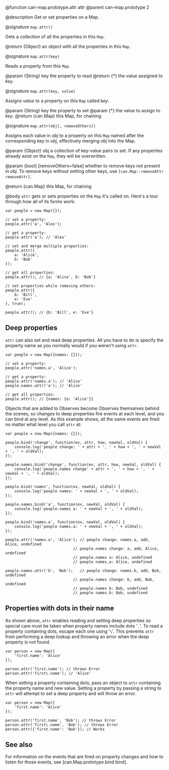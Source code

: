 @function can-map.prototype.attr attr
@parent can-map.prototype 2

@description Get or set properties on a Map.

@signature `map.attr()`

Gets a collection of all the properties in this `Map`.

@return {Object} an object with all the properties in this `Map`.

@signature `map.attr(key)`

Reads a property from this `Map`.

@param {String} key the property to read
@return {*} the value assigned to _key_.

@signature `map.attr(key, value)`

Assigns _value_ to a property on this `Map` called _key_.

@param {String} key the property to set
@param {*} the value to assign to _key_.
@return {can.Map} this Map, for chaining

@signature `map.attr(obj[, removeOthers])`

Assigns each value in _obj_ to a property on this `Map` named after the
corresponding key in _obj_, effectively merging _obj_ into the Map.

@param {Object} obj a collection of key-value pairs to set.
If any properties already exist on the `Map`, they will be overwritten.

@param {bool} [removeOthers=false] whether to remove keys not present in _obj_.
To remove keys without setting other keys, use `[can.Map::removeAttr removeAttr]`.

@return {can.Map} this Map, for chaining

@body
`attr` gets or sets properties on the `Map` it's called on. Here's a tour through
how all of its forms work:


    var people = new Map({});

    // set a property:
    people.attr('a', 'Alex');

    // get a property:
    people.attr('a'); // 'Alex'

    // set and merge multiple properties:
    people.attr({
        a: 'Alice',
        b: 'Bob'
    });

    // get all properties:
    people.attr(); // {a: 'Alice', b: 'Bob'}

    // set properties while removing others:
    people.attr({
        b: 'Bill',
        e: 'Eve'
    }, true);

    people.attr(); // {b: 'Bill', e: 'Eve'}


## Deep properties

`attr` can also set and read deep properties. All you have to do is specify
the property name as you normally would if you weren't using `attr`.


    var people = new Map({names: {}});

    // set a property:
    people.attr('names.a', 'Alice');

    // get a property:
    people.attr('names.a'); // 'Alice'
    people.names.attr('a'); // 'Alice'

    // get all properties:
    people.attr(); // {names: {a: 'Alice'}}


Objects that are added to Observes become Observes themselves behind the scenes,
so changes to deep properties fire events at each level, and you can bind at any
level. As this example shows, all the same events are fired no matter what level
you call `attr` at:


    var people = new Map({names: {}});

    people.bind('change', function(ev, attr, how, newVal, oldVal) {
        console.log('people change: ' + attr + ', ' + how + ', ' + newVal + ', ' + oldVal);
    });

    people.names.bind('change', function(ev, attr, how, newVal, oldVal) {
        console.log('people.names change' + attr + ', ' + how + ', ' + newVal + ', ' + oldVal);
    });

    people.bind('names', function(ev, newVal, oldVal) {
        console.log('people names: ' + newVal + ', ' + oldVal);
    });

    people.names.bind('a', function(ev, newVal, oldVal) {
        console.log('people.names a: ' + newVal + ', ' + oldVal);
    });

    people.bind('names.a', function(ev, newVal, oldVal) {
        console.log('people names.a: ' + newVal + ', ' + oldVal);
    });

    people.attr('names.a', 'Alice'); // people change: names.a, add, Alice, undefined
                                  // people.names change: a, add, Alice, undefined
                                  // people.names a: Alice, undefined
                                  // people names.a: Alice, undefined

    people.names.attr('b', 'Bob');   // people change: names.b, add, Bob, undefined
                                  // people.names change: b, add, Bob, undefined
                                  // people.names b: Bob, undefined
                                  // people names.b: Bob, undefined


## Properties with dots in their name

As shown above, `attr` enables reading and setting deep properties so special care must be taken when property names include dots '`.`'. To read a property containing dots, escape each one using '`\`'. This prevents `attr` from performing a deep lookup and throwing an error when the deep property is not found.

```
var person = new Map({
	'first.name': 'Alice'
});

person.attr('first.name'); // throws Error
person.attr('first\.name'); // 'Alice'

```

When setting a property containing dots, pass an object to `attr` containing the property name and new value. Setting a property by passing a string to `attr` will attempt to set a deep property and will throw an error.

```
var person = new Map({
	'first.name': 'Alice'
});

person.attr('first.name', 'Bob'); // throws Error
person.attr('first\.name', 'Bob'); // throws Error
person.attr({'first.name': 'Bob'}); // Works

```

## See also

For information on the events that are fired on property changes and how
to listen for those events, see [can.Map.prototype.bind bind].
